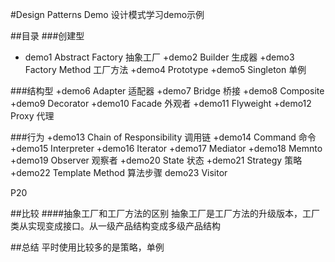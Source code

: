 #Design Patterns Demo
设计模式学习demo示例

##目录
###创建型
+ demo1 Abstract Factory 抽象工厂
+demo2 Builder 生成器
+demo3 Factory Method 工厂方法
+demo4 Prototype
+demo5 Singleton 单例

###结构型
+demo6 Adapter 适配器
+demo7 Bridge 桥接
+demo8 Composite 
+demo9 Decorator
+demo10 Facade 外观者
+demo11 Flyweight
+demo12 Proxy 代理

###行为
+demo13 Chain of Responsibility 调用链
+demo14 Command 命令
+demo15 Interpreter
+demo16 Iterator
+demo17 Mediator
+demo18 Memnto
+demo19 Observer 观察者
+demo20 State 状态
+demo21 Strategy 策略
+demo22 Template Method 算法步骤
demo23 Visitor

P20

##比较
####抽象工厂和工厂方法的区别
抽象工厂是工厂方法的升级版本，工厂类从实现变成接口。从一级产品结构变成多级产品结构


##总结
平时使用比较多的是策略，单例


